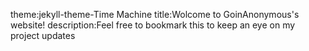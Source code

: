 theme:jekyll-theme-Time Machine 
title:Wolcome to GoinAnonymous's website!
description:Feel free to bookmark this to keep an eye on my project updates
